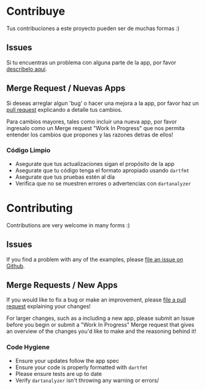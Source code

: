 # Contribuye

Tus contribuciones a este proyecto pueden ser de muchas formas :)

## Issues

Si tu encuentras un problema con alguna parte de la app, por favor [describelo aqui](https://github.com/isayas/consumelocal/issues).

## Merge Request / Nuevas Apps

Si deseas arreglar algun 'bug' o hacer una mejora a la app, por favor haz un [pull request](https://github.com/isayas/consumelocal/pulls) explicando a detalle tus cambios.

Para cambios mayores, tales como incluir una nueva app, por favor ingresalo como un Merge request "Work In Progress" que nos permita entender los cambios que propones y las razones detras de ellos!

### Código Limpio

  * Asegurate que tus actualizaciones sigan el propósito de la app
  * Asegurate que tu código tenga el formato apropiado usando `dartfmt`
  * Asegurate que tus pruebas estén al día
  * Verifica que no se muestren errores o advertencias con `dartanalyzer`
  

# Contributing

Contributions are very welcome in many forms :)

## Issues

If you find a problem with any of the examples, please [file an issue on Github](https://github.com/isayas/consumelocal/issues).

## Merge Requests / New Apps

If you would like to fix a bug or make an improvement, please [file a pull request](https://github.com/brianegan/flutter_architecture_samples/pulls) explaining your changes!

For larger changes, such as a including a new app, please submit an Issue before you
begin or submit a "Work In Progress" Merge request that gives an overview of the changes you'd
like to make and the reasoning behind it!

### Code Hygiene

  * Ensure your updates follow the app spec
  * Ensure your code is properly formatted with `dartfmt`
  * Please ensure tests are up to date
  * Verify `dartanalyzer` isn't throwing any warning or errors/
